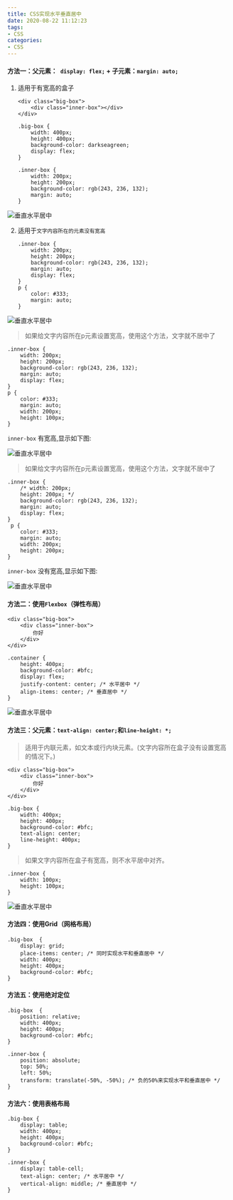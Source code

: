 ```yaml
---
title: CSS实现水平垂直居中
date: 2020-08-22 11:12:23
tags:
- CSS
categories: 
- CSS
---
```


#### 方法一：父元素：` display: flex;` + 子元素：`margin: auto;`

1. 适用于有宽高的盒子

   ```
   <div class="big-box">
       <div class="inner-box"></div>
   </div>
   ```
   ```
   .big-box {
       width: 400px;
       height: 400px;
       background-color: darkseagreen;
       display: flex;
   }
   
   .inner-box {
       width: 200px;
       height: 200px;
       background-color: rgb(243, 236, 132);
       margin: auto;
   }
   ```

![垂直水平居中](https://raw.githubusercontent.com/winney07/Images/main/winney07.github.io/CSS%E5%AE%9E%E7%8E%B0%E6%B0%B4%E5%B9%B3%E5%9E%82%E7%9B%B4%E5%B1%85%E4%B8%AD/0.png)

2. 适用于`文字内容所在的元素没有宽高`

   ```
   .inner-box {
       width: 200px;
       height: 200px;
       background-color: rgb(243, 236, 132);
       margin: auto;
       display: flex;
   }
   p {
       color: #333;
       margin: auto;
   }
   ```


![垂直水平居中](https://raw.githubusercontent.com/winney07/Images/main/winney07.github.io/CSS%E5%AE%9E%E7%8E%B0%E6%B0%B4%E5%B9%B3%E5%9E%82%E7%9B%B4%E5%B1%85%E4%B8%AD/1.png)

> 如果给文字内容所在p元素设置宽高，使用这个方法，文字就不居中了

```
.inner-box {
    width: 200px;
    height: 200px;
    background-color: rgb(243, 236, 132);
    margin: auto;
    display: flex;
}
p {
    color: #333;
    margin: auto;
    width: 200px;
    height: 100px;
}
```

`inner-box` 有宽高,显示如下图:

![垂直水平居中](https://raw.githubusercontent.com/winney07/Images/main/winney07.github.io/CSS%E5%AE%9E%E7%8E%B0%E6%B0%B4%E5%B9%B3%E5%9E%82%E7%9B%B4%E5%B1%85%E4%B8%AD/1_2.png)

> 如果给文字内容所在p元素设置宽高，使用这个方法，文字就不居中了

```
.inner-box {
    /* width: 200px;
    height: 200px; */
    background-color: rgb(243, 236, 132);
    margin: auto;
    display: flex;
}
 p {
    color: #333;
    margin: auto;
    width: 200px;
    height: 200px;
}
```

`inner-box` 没有宽高,显示如下图:

![垂直水平居中](https://raw.githubusercontent.com/winney07/Images/main/winney07.github.io/CSS%E5%AE%9E%E7%8E%B0%E6%B0%B4%E5%B9%B3%E5%9E%82%E7%9B%B4%E5%B1%85%E4%B8%AD/1_3.png)



#### 方法二：使用`Flexbox`（弹性布局）

```
<div class="big-box">
    <div class="inner-box">
        你好
    </div>
</div>
```

```
.container {
    height: 400px;
    background-color: #bfc;
    display: flex;
    justify-content: center; /* 水平居中 */
    align-items: center; /* 垂直居中 */
}
```

![垂直水平居中](https://raw.githubusercontent.com/winney07/Images/main/winney07.github.io/CSS%E5%AE%9E%E7%8E%B0%E6%B0%B4%E5%B9%B3%E5%9E%82%E7%9B%B4%E5%B1%85%E4%B8%AD/2.png)

#### 方法三：父元素：`text-align: center;`和`line-height: *;`

> 适用于内联元素，如文本或行内块元素。(文字内容所在盒子没有设置宽高的情况下。)

```
<div class="big-box">
    <div class="inner-box">
        你好
    </div>
</div>
```

```
.big-box {
    width: 400px;
    height: 400px;
    background-color: #bfc;
    text-align: center;
    line-height: 400px;
}
```



> 如果文字内容所在盒子有宽高，则不水平居中对齐。

```
.inner-box {
    width: 100px;
    height: 100px;
}
```



![垂直水平居中](https://raw.githubusercontent.com/winney07/Images/main/winney07.github.io/CSS%E5%AE%9E%E7%8E%B0%E6%B0%B4%E5%B9%B3%E5%9E%82%E7%9B%B4%E5%B1%85%E4%B8%AD/3.png)

#### 方法四：使用Grid（网格布局）

```
.big-box  {
    display: grid;
    place-items: center; /* 同时实现水平和垂直居中 */
    width: 400px;
    height: 400px;
    background-color: #bfc;
}
```

#### 方法五：使用绝对定位

```
.big-box  {
    position: relative;
    width: 400px;
    height: 400px;
    background-color: #bfc;
}

.inner-box {
    position: absolute;
    top: 50%;
    left: 50%;
    transform: translate(-50%, -50%); /* 负的50%来实现水平和垂直居中 */
}
```

#### 方法六：使用表格布局

```
.big-box {
    display: table;
    width: 400px;
    height: 400px;
    background-color: #bfc;
}

.inner-box {
    display: table-cell;
    text-align: center; /* 水平居中 */
    vertical-align: middle; /* 垂直居中 */
}
```

